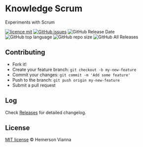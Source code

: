 # Knowledge Scrum

Experiments with Scrum

[![licence mit](https://img.shields.io/badge/license-MIT-blue.svg?style=flat-square)](http://hemersonvianna.mit-license.org/)
[![GitHub issues](https://img.shields.io/github/issues/org-victorinox/knowledge-scrum.svg)](https://github.com/org-victorinox/knowledge-scrum/issues)
![GitHub Release Date](https://img.shields.io/github/release-date/org-victorinox/knowledge-scrum.svg)
![GitHub top language](https://img.shields.io/github/languages/top/org-victorinox/knowledge-scrum.svg)
![GitHub repo size](https://img.shields.io/github/repo-size/org-victorinox/knowledge-scrum.svg)
![GitHub All Releases](https://img.shields.io/github/downloads/org-victorinox/knowledge-scrum/total.svg)

## Contributing

- Fork it!
- Create your feature branch: `git checkout -b my-new-feature`
- Commit your changes: `git commit -m 'Add some feature'`
- Push to the branch: `git push origin my-new-feature`
- Submit a pull request

## Log

Check [Releases](https://github.com/org-victorinox/knowledge-scrum/releases) for detailed changelog.

## License

[MIT license](http://hemersonvianna.mit-license.org/) © Hemerson Vianna